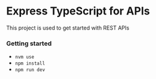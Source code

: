 # Express TypeScript for APIs #

This project is used to get started with REST APIs

### Getting started

- `nvm use`
- `npm install`
- `npm run dev`

